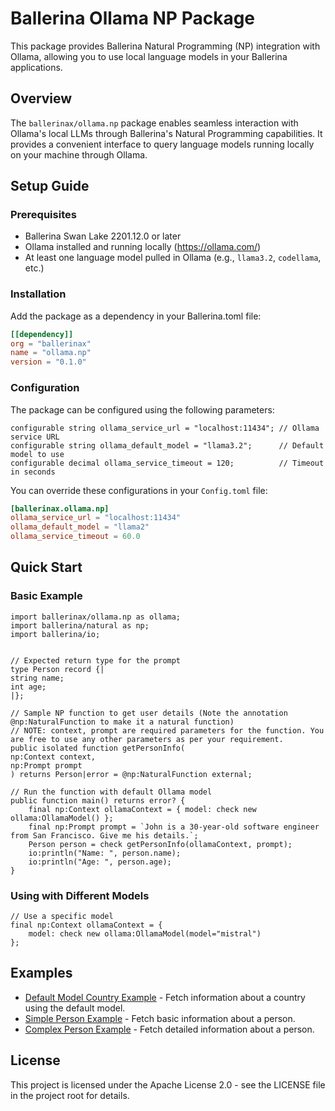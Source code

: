 # Ballerina Ollama NP Package

This package provides Ballerina Natural Programming (NP) integration with Ollama, allowing you to use local language models in your Ballerina applications.

## Overview

The `ballerinax/ollama.np` package enables seamless interaction with Ollama's local LLMs through Ballerina's Natural Programming capabilities. It provides a convenient interface to query language models running locally on your machine through Ollama.

## Setup Guide

### Prerequisites

- Ballerina Swan Lake 2201.12.0 or later
- Ollama installed and running locally (https://ollama.com/)
- At least one language model pulled in Ollama (e.g., `llama3.2`, `codellama`, etc.)

### Installation

Add the package as a dependency in your Ballerina.toml file:

```toml
[[dependency]]
org = "ballerinax"
name = "ollama.np"
version = "0.1.0"
```

### Configuration

The package can be configured using the following parameters:

```ballerina
configurable string ollama_service_url = "localhost:11434"; // Ollama service URL
configurable string ollama_default_model = "llama3.2";      // Default model to use
configurable decimal ollama_service_timeout = 120;          // Timeout in seconds
```

You can override these configurations in your `Config.toml` file:

```toml
[ballerinax.ollama.np]
ollama_service_url = "localhost:11434"  
ollama_default_model = "llama2"
ollama_service_timeout = 60.0
```

## Quick Start

### Basic Example

```ballerina
import ballerinax/ollama.np as ollama;
import ballerina/natural as np;
import ballerina/io;


// Expected return type for the prompt
type Person record {|
string name;
int age;
|};

// Sample NP function to get user details (Note the annotation @np:NaturalFunction to make it a natural function)
// NOTE: context, prompt are required parameters for the function. You are free to use any other parameters as per your requirement.
public isolated function getPersonInfo(
np:Context context,
np:Prompt prompt
) returns Person|error = @np:NaturalFunction external;

// Run the function with default Ollama model
public function main() returns error? {
    final np:Context ollamaContext = { model: check new ollama:OllamaModel() };
    final np:Prompt prompt = `John is a 30-year-old software engineer from San Francisco. Give me his details.`;
    Person person = check getPersonInfo(ollamaContext, prompt);
    io:println("Name: ", person.name);
    io:println("Age: ", person.age);
}
```

### Using with Different Models

```ballerina
// Use a specific model
final np:Context ollamaContext = {
    model: check new ollama:OllamaModel(model="mistral")
};
```

## Examples

- [Default Model Country Example](../examples/default-model/README.md) - Fetch information about a country using the default model.
- [Simple Person Example](../examples/simple-person/README.md) - Fetch basic information about a person.
- [Complex Person Example](../examples/complex-person/README.md) - Fetch detailed information about a person.

## License

This project is licensed under the Apache License 2.0 - see the LICENSE file in the project root for details.
